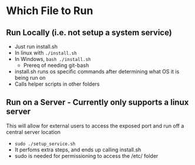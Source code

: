 # Which File to Run

## Run Locally (i.e. not setup a system service)
* Just run install.sh
* In linux with `./install.sh`
* In Windows, `bash ./install.sh`
    * Prereq of needing git-bash
* install.sh runs os specific commands after determining what OS it is being run on
* Calls helper scripts in other folders

## Run on a Server - Currently only supports a linux server
This will allow for external users to access the exposed port and run off a central server location
* `sudo ./setup_service.sh`
* It perfoms extra steps, and ends up calling install.sh
* sudo is needed for permissioning to access the /etc/ folder
